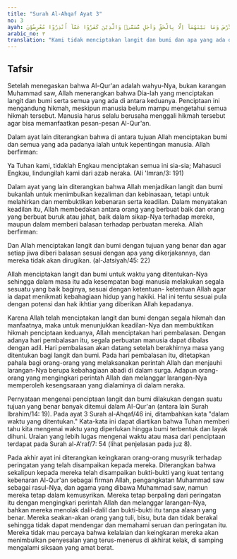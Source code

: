 ```yaml
---
title: "Surah Al-Ahqaf Ayat 3"
no: 3
ayah: مَا خَلَقْنَا السَّمٰوٰتِ وَالْاَرْضَ وَمَا بَيْنَهُمَآ اِلَّا بِالْحَقِّ وَاَجَلٍ مُّسَمًّىۗ وَالَّذِيْنَ كَفَرُوْا عَمَّآ اُنْذِرُوْا مُعْرِضُوْنَ
arabic_no: ٣
translation: "Kami tidak menciptakan langit dan bumi dan apa yang ada di antara keduanya melainkan dengan (tujuan) yang benar dan dalam waktu yang ditentukan. Namun orang-orang yang kafir, berpaling dari peringatan yang diberikan kepada mereka. "
---
```


## Tafsir

Setelah menegaskan bahwa Al-Qur'an adalah wahyu-Nya, bukan karangan Muhammad saw, Allah menerangkan bahwa Dia-lah yang menciptakan langit dan bumi serta semua yang ada di antara keduanya. Penciptaan ini mengandung hikmah, meskipun manusia belum mampu mengetahui semua hikmah tersebut. Manusia harus selalu berusaha menggali hikmah tersebut agar bisa memanfaatkan pesan-pesan Al-Qur'an.

Dalam ayat lain diterangkan bahwa di antara tujuan Allah menciptakan bumi dan semua yang ada padanya ialah untuk kepentingan manusia. Allah berfirman:

Ya Tuhan kami, tidaklah Engkau menciptakan semua ini sia-sia; Mahasuci Engkau, lindungilah kami dari azab neraka. (Ali 'Imran/3: 191)

Dalam ayat yang lain diterangkan bahwa Allah menjadikan langit dan bumi bukanlah untuk menimbulkan kezaliman dan kebinasaan, tetapi untuk melahirkan dan membuktikan kebenaran serta keadilan. Dalam menyatakan keadilan itu, Allah membedakan antara orang yang berbuat baik dan orang yang berbuat buruk atau jahat, baik dalam sikap-Nya terhadap mereka, maupun dalam memberi balasan terhadap perbuatan mereka. Allah berfirman:

Dan Allah menciptakan langit dan bumi dengan tujuan yang benar dan agar setiap jiwa diberi balasan sesuai dengan apa yang dikerjakannya, dan mereka tidak akan dirugikan. (al-Jatsiyah/45: 22)

Allah menciptakan langit dan bumi untuk waktu yang ditentukan-Nya sehingga dalam masa itu ada kesempatan bagi manusia melakukan segala sesuatu yang baik baginya, sesuai dengan ketentuan- ketentuan Allah agar ia dapat menikmati kebahagiaan hidup yang hakiki. Hal ini tentu sesuai pula dengan potensi dan hak ikhtiar yang diberikan Allah kepadanya.

Karena Allah telah menciptakan langit dan bumi dengan segala hikmah dan manfaatnya, maka untuk menunjukkan keadilan-Nya dan membuktikan hikmah penciptaan keduanya, Allah menciptakan hari pembalasan. Dengan adanya hari pembalasan itu, segala perbuatan manusia dapat dibalas dengan adil. Hari pembalasan akan datang setelah berakhirnya masa yang ditentukan bagi langit dan bumi. Pada hari pembalasan itu, ditetapkan pahala bagi orang-orang yang melaksanakan perintah Allah dan menjauhi larangan-Nya berupa kebahagiaan abadi di dalam surga. Adapun orang-orang yang mengingkari perintah Allah dan melanggar larangan-Nya memperoleh kesengsaraan yang dialaminya di dalam neraka.

Pernyataan mengenai penciptaan langit dan bumi dilakukan dengan suatu tujuan yang benar banyak ditemui dalam Al-Qur'an (antara lain Surah Ibrahim/14: 19). Pada ayat 3 Surah al-Ahqaf/46 ini, ditambahkan kata "dalam waktu yang ditentukan." Kata-kata ini dapat diartikan bahwa Tuhan memberi tahu kita mengenai waktu yang diperlukan hingga bumi terbentuk dan layak dihuni. Uraian yang lebih lugas mengenai waktu atau masa dari penciptaan terdapat pada Surah al-A'raf/7: 54 (lihat penjelasan pada juz 8).

Pada akhir ayat ini diterangkan keingkaran orang-orang musyrik terhadap peringatan yang telah disampaikan kepada mereka. Diterangkan bahwa sekalipun kepada mereka telah disampaikan bukti-bukti yang kuat tentang kebenaran Al-Qur'an sebagai firman Allah, pengangkatan Muhammad saw sebagai rasul-Nya, dan agama yang dibawa Muhammad saw, namun mereka tetap dalam kemusyrikan. Mereka tetap berpaling dari peringatan itu dengan mengingkari perintah Allah dan melanggar larangan-Nya, bahkan mereka menolak dalil-dalil dan bukti-bukti itu tanpa alasan yang benar. Mereka seakan-akan orang yang tuli, bisu, buta dan tidak berakal sehingga tidak dapat mendengar dan memahami seruan dan peringatan itu. Mereka tidak mau percaya bahwa kelalaian dan keingkaran mereka akan menimbulkan penyesalan yang terus-menerus di akhirat kelak, di samping mengalami siksaan yang amat berat.